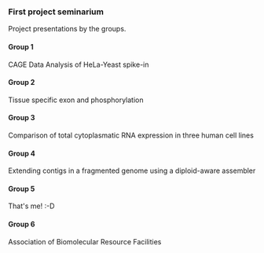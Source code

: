 ### First project seminarium

Project presentations by the groups.

#### Group 1

CAGE Data Analysis of HeLa-Yeast spike-in

#### Group 2

Tissue specific exon and phosphorylation

#### Group 3

Comparison of total cytoplasmatic RNA expression in three human cell lines

#### Group 4

Extending contigs in a fragmented genome using a diploid-aware assembler

#### Group 5

That's me! :-D

#### Group 6

Association of Biomolecular Resource Facilities

